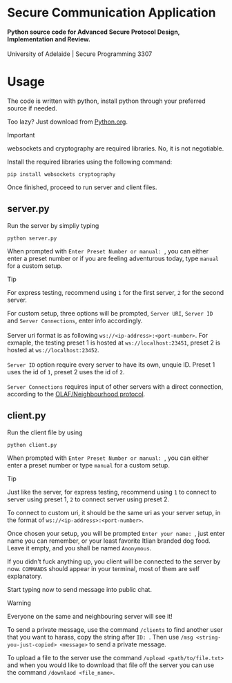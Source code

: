 # Secure Communication Application
**Python source code for Advanced Secure Protocol Design, Implementation and Review.** <br /><br />
University of Adelaide | Secure Programming 3307 


# Usage
The code is written with python, install python through your preferred source if needed.

Too lazy? Just download from [Python.org](https://www.python.org/).

> [!IMPORTANT]
> websockets and cryptography are required libraries. No, it is not negotiable.

Install the required libraries using the following command: <br />

``` pip install websockets cryptography ```

Once finished, proceed to run server and client files.

## server.py

Run the server by simpliy typing

```python server.py``` 

When prompted with ```Enter Preset Number or manual: ```, you can either enter a preset number or if you are feeling adventurous today, type ```manual``` for a custom setup. 

> [!TIP]
> For express testing, recommend using ```1``` for the first server, ```2``` for the second server.

For custom setup, three options will be prompted, ```Server URI```, ```Server ID``` and ```Server Connections```, enter info accordingly.<br /><br />
Server uri format is as following ```ws://<ip-address>:<port-number>```. For exmaple, the testing preset 1 is hosted at ```ws://localhost:23451```, preset 2 is hosted at ```ws://localhost:23452```.<br /><br />
```Server ID``` option require every server to have its own, unquie ID. Preset 1 uses the id of ```1```, preset 2 uses the id of ```2```.<br /><br />
```Server Connections``` requires input of other servers with a direct connection, according to the [OLAF/Neighbourhood protocol](https://github.com/xvk-64/2024-secure-programming-protocol). 

## client.py

Run the client file by using

```python client.py``` 

When prompted with ```Enter Preset Number or manual: ```, you can either enter a preset number or type ```manual``` for a custom setup. 

> [!TIP]
> Just like the server, for express testing, recommend using ```1``` to connect to server using preset 1, ```2``` to connect server using preset 2.

To connect to custom uri, it should be the same uri as your server setup, in the format of ```ws://<ip-address>:<port-number>```.

Once chosen your setup, you will be prompted ```Enter your name: ```, just enter name you can remember, or your least favorite Itlian branded dog food. Leave it empty, and you shall be named ```Anonymous```.

If you didn't fuck anything up, you client will be connected to the server by now. ```COMMANDS``` should appear in your terminal, most of them are self explanatory.

Start typing now to send message into public chat.

> [!WARNING]
> Everyone on the same and neighbouring server will see it!

To send a private message, use the command ```/clients``` to find another user that you want to harass, copy the string after ```ID: ```. Then use ```/msg <string-you-just-copied> <message>``` to send a private message.

To upload a file to the server use the command ```/upload <path/to/file.txt>``` and when you would like to download that file off the server you can use the command ```/downlaod <file_name>```.

